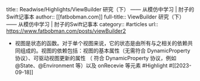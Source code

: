 title:: Readwise/Highlights/ViewBuilder 研究（下） —— 从模仿中学习 | 肘子的Swift记事本
author:: [[fatbobman.com]]
full-title:: ViewBuilder 研究（下） —— 从模仿中学习 | 肘子的Swift记事本
category:: #articles
url:: https://www.fatbobman.com/posts/viewBuilder2
- 视图是状态的函数。对于单个视图来说，它的状态是由所有与之相关的依赖共同组成的。视图的依赖包括：视图的基本属性（无需符合 DynamicProperty 协议）、可驱动视图更新的属性 （ 符合 DynamicProperty 协议，例如 @State、@Environment 等）以及 onRecevie 等元素 #Highlight #[[2023-09-18]]